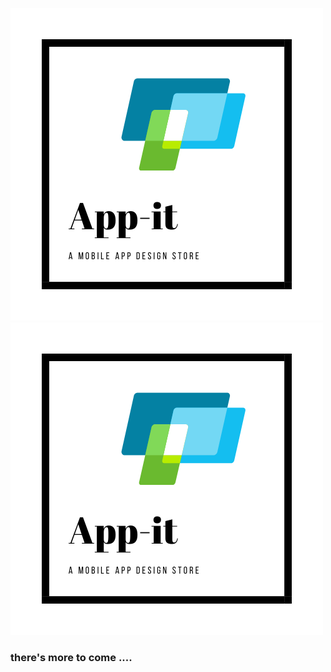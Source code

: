 ![iOS_development](/images/app-it.white.png "Appit logo")
![iOS_development](/images/app-it.white.png "Appit logo")
### there's more to come ....
